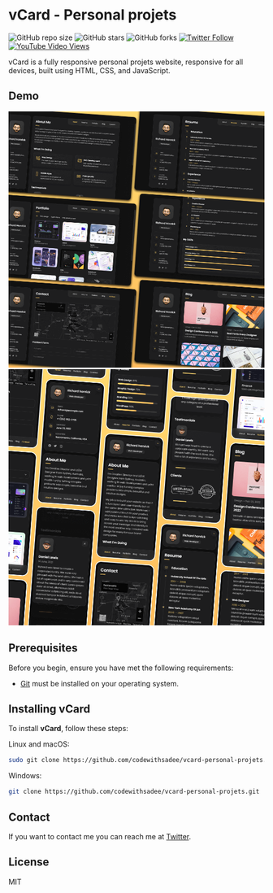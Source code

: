 # vCard - Personal projets

![GitHub repo size](https://img.shields.io/github/repo-size/codewithsadee/vcard-personal-projets)
![GitHub stars](https://img.shields.io/github/stars/codewithsadee/vcard-personal-projets?style=social)
![GitHub forks](https://img.shields.io/github/forks/codewithsadee/vcard-personal-projets?style=social)
[![Twitter Follow](https://img.shields.io/twitter/follow/codewithsadee_?style=social)](https://twitter.com/intent/follow?screen_name=codewithsadee_)
[![YouTube Video Views](https://img.shields.io/youtube/views/SoxmIlgf2zM?style=social)](https://youtu.be/SoxmIlgf2zM)

vCard is a fully responsive personal projets website, responsive for all devices, built using HTML, CSS, and JavaScript.

## Demo

![vCard Desktop Demo](./website-demo-image/desktop.png "Desktop Demo")
![vCard Mobile Demo](./website-demo-image/mobile.png "Mobile Demo")

## Prerequisites

Before you begin, ensure you have met the following requirements:

* [Git](https://git-scm.com/downloads "Download Git") must be installed on your operating system.

## Installing vCard

To install **vCard**, follow these steps:

Linux and macOS:

```bash
sudo git clone https://github.com/codewithsadee/vcard-personal-projets.git
```

Windows:

```bash
git clone https://github.com/codewithsadee/vcard-personal-projets.git
```

## Contact

If you want to contact me you can reach me at [Twitter](https://www.twitter.com/codewithsadee).

## License

MIT
